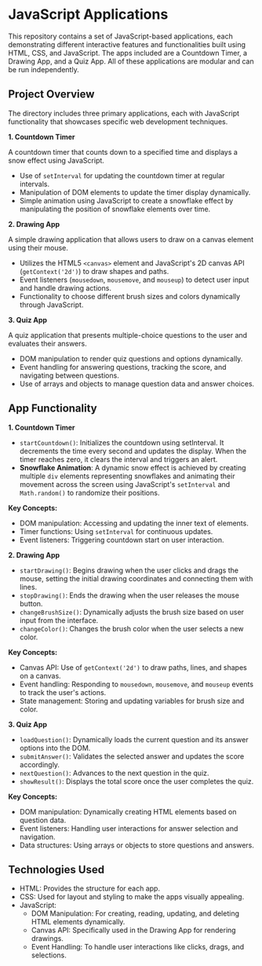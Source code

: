 # JavaScript Applications

This repository contains a set of JavaScript-based applications, each demonstrating different interactive features and functionalities built using HTML, CSS, and JavaScript. The apps included are a Countdown Timer, a Drawing App, and a Quiz App. All of these applications are modular and can be run independently.

## Project Overview
The directory includes three primary applications, each with JavaScript functionality that showcases specific web development techniques.

**1. Countdown Timer**

A countdown timer that counts down to a specified time and displays a snow effect using JavaScript.
- Use of `setInterval` for updating the countdown timer at regular intervals.
- Manipulation of DOM elements to update the timer display dynamically.
- Simple animation using JavaScript to create a snowflake effect by manipulating the position of snowflake elements over time.

**2. Drawing App**

A simple drawing application that allows users to draw on a canvas element using their mouse.
- Utilizes the HTML5 `<canvas>` element and JavaScript's 2D canvas API (`getContext('2d')`) to draw shapes and paths.
- Event listeners (`mousedown`, `mousemove`, and `mouseup`) to detect user input and handle drawing actions.
- Functionality to choose different brush sizes and colors dynamically through JavaScript.

**3. Quiz App**

A quiz application that presents multiple-choice questions to the user and evaluates their answers.
- DOM manipulation to render quiz questions and options dynamically.
- Event handling for answering questions, tracking the score, and navigating between questions.
- Use of arrays and objects to manage question data and answer choices.

## App Functionality
**1. Countdown Timer**
- `startCountdown()`: Initializes the countdown using setInterval. It decrements the time every second and updates the display. When the timer reaches zero, it clears the interval and triggers an alert.
- **Snowflake Animation**: A dynamic snow effect is achieved by creating multiple `div` elements representing snowflakes and animating their movement across the screen using JavaScript's `setInterval` and `Math.random()` to randomize their positions.

**Key Concepts:** 

- DOM manipulation: Accessing and updating the inner text of elements.
- Timer functions: Using `setInterval` for continuous updates.
- Event listeners: Triggering countdown start on user interaction.

**2. Drawing App**
- `startDrawing()`: Begins drawing when the user clicks and drags the mouse, setting the initial drawing coordinates and connecting them with lines.
- `stopDrawing()`: Ends the drawing when the user releases the mouse button.
- `changeBrushSize()`: Dynamically adjusts the brush size based on user input from the interface.
- `changeColor()`: Changes the brush color when the user selects a new color.

**Key Concepts:**

- Canvas API: Use of `getContext('2d')` to draw paths, lines, and shapes on a canvas.
- Event handling: Responding to `mousedown`, `mousemove`, and `mouseup` events to track the user's actions.
- State management: Storing and updating variables for brush size and color.

**3. Quiz App**
- `loadQuestion()`: Dynamically loads the current question and its answer options into the DOM.
- `submitAnswer()`: Validates the selected answer and updates the score accordingly.
- `nextQuestion()`: Advances to the next question in the quiz.
- `showResult()`: Displays the total score once the user completes the quiz.

**Key Concepts:**

- DOM manipulation: Dynamically creating HTML elements based on question data.
- Event listeners: Handling user interactions for answer selection and navigation.
- Data structures: Using arrays or objects to store questions and answers.
## Technologies Used
- HTML: Provides the structure for each app.
- CSS: Used for layout and styling to make the apps visually appealing.
- JavaScript:
    - DOM Manipulation: For creating, reading, updating, and deleting HTML elements dynamically.
    - Canvas API: Specifically used in the Drawing App for rendering drawings.
    - Event Handling: To handle user interactions like clicks, drags, and selections.
